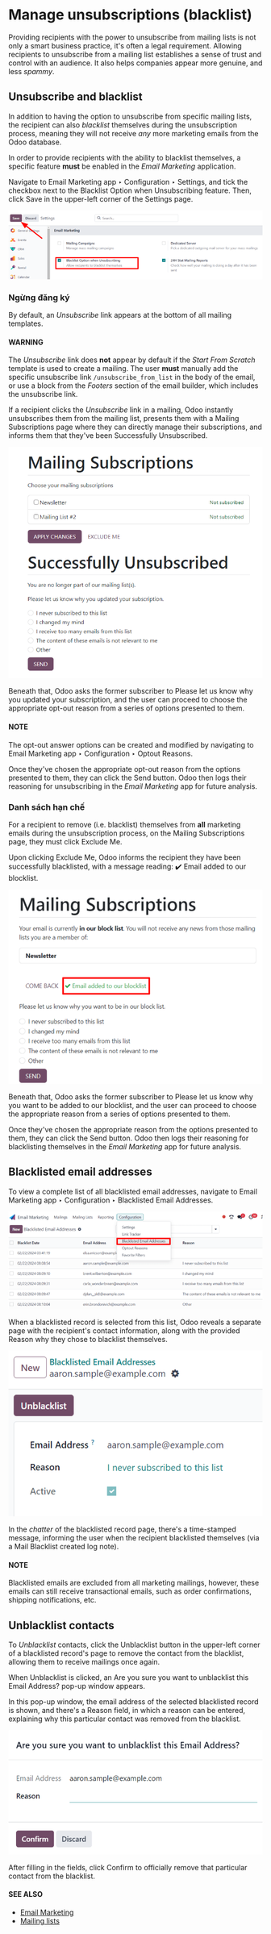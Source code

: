 # Manage unsubscriptions (blacklist)

Providing recipients with the power to unsubscribe from mailing lists is not only a smart business
practice, it's often a legal requirement. Allowing recipients to unsubscribe from a mailing list
establishes a sense of trust and control with an audience. It also helps companies appear more
genuine, and less *spammy*.

## Unsubscribe and blacklist

In addition to having the option to unsubscribe from specific mailing lists, the recipient can also
*blacklist* themselves during the unsubscription process, meaning they will not receive *any* more
marketing emails from the Odoo database.

In order to provide recipients with the ability to blacklist themselves, a specific feature **must**
be enabled in the *Email Marketing* application.

Navigate to Email Marketing app ‣ Configuration ‣ Settings, and tick the
checkbox next to the Blacklist Option when Unsubscribing feature. Then, click
Save in the upper-left corner of the Settings page.

![View of the blacklist feature in the Settings page of the Odoo Email Marketing app.](../../../.gitbook/assets/blacklist-feature.png)

### Ngừng đăng ký

By default, an *Unsubscribe* link appears at the bottom of all mailing templates.

#### WARNING
The *Unsubscribe* link does **not** appear by default if the *Start From Scratch* template is
used to create a mailing. The user **must** manually add the specific unsubscribe link
`/unsubscribe_from_list` in the body of the email, or use a block from the *Footers* section of
the email builder, which includes the unsubscribe link.

If a recipient clicks the *Unsubscribe* link in a mailing, Odoo instantly unsubscribes them from the
mailing list, presents them with a Mailing Subscriptions page where they can directly
manage their subscriptions, and informs them that they've been Successfully
Unsubscribed.

![The Mailng Subscriptions page that appears when 'Unsubscribe' link in mailing is clicked.](../../../.gitbook/assets/mailing-subscriptions-page.png)

Beneath that, Odoo asks the former subscriber to Please let us know why you updated your
subscription, and the user can proceed to choose the appropriate opt-out reason from a series of
options presented to them.

#### NOTE
The opt-out answer options can be created and modified by navigating to Email
Marketing app ‣ Configuration ‣ Optout Reasons.

Once they've chosen the appropriate opt-out reason from the options presented to them, they can
click the Send button. Odoo then logs their reasoning for unsubscribing in the *Email
Marketing* app for future analysis.

### Danh sách hạn chế

For a recipient to remove (i.e. blacklist) themselves from **all** marketing emails during the
unsubscription process, on the Mailing Subscriptions page, they must click
Exclude Me.

Upon clicking Exclude Me, Odoo informs the recipient they have been successfully
blacklisted, with a message reading: ✔️ Email added to our blocklist.

![The blocklist question on the Mailing Subscriptions page that recipients see.](../../../.gitbook/assets/mailing-subscriptions-blocklist-question.png)

Beneath that, Odoo asks the former subscriber to Please let us know why you want to be
added to our blocklist, and the user can proceed to choose the appropriate reason from a series of
options presented to them.

Once they've chosen the appropriate reason from the options presented to them, they can click the
Send button. Odoo then logs their reasoning for blacklisting themselves in the *Email
Marketing* app for future analysis.

## Blacklisted email addresses

To view a complete list of all blacklisted email addresses, navigate to Email
Marketing app ‣ Configuration ‣ Blacklisted Email Addresses.

![View of the blacklisted email addresses page in Odoo Email Marketing.](../../../.gitbook/assets/blacklisted-email-addresses.png)

When a blacklisted record is selected from this list, Odoo reveals a separate page with the
recipient's contact information, along with the provided Reason why they chose to
blacklist themselves.

![View of a blacklisted contact detail form in Odoo Email Marketing.](../../../.gitbook/assets/blacklisted-contact-form.png)

In the *chatter* of the blacklisted record page, there's a time-stamped message, informing the user
when the recipient blacklisted themselves (via a Mail Blacklist created log note).

#### NOTE
Blacklisted emails are excluded from all marketing mailings, however, these emails can still
receive transactional emails, such as order confirmations, shipping notifications, etc.

## Unblacklist contacts

To *Unblacklist* contacts, click the Unblacklist button in the upper-left corner of a
blacklisted record's page to remove the contact from the blacklist, allowing them to receive
mailings once again.

When Unblacklist is clicked, an Are you sure you want to unblacklist this
Email Address? pop-up window appears.

In this pop-up window, the email address of the selected blacklisted record is shown, and there's a
Reason field, in which a reason can be entered, explaining why this particular contact
was removed from the blacklist.

![View of the unblacklist pop-up window in the Odoo Email Marketing application.](../../../.gitbook/assets/unblacklist-popup.png)

After filling in the fields, click Confirm to officially remove that particular contact
from the blacklist.

#### SEE ALSO
- [Email Marketing](../email_marketing.md)
- [Mailing lists](mailing_lists.md)

